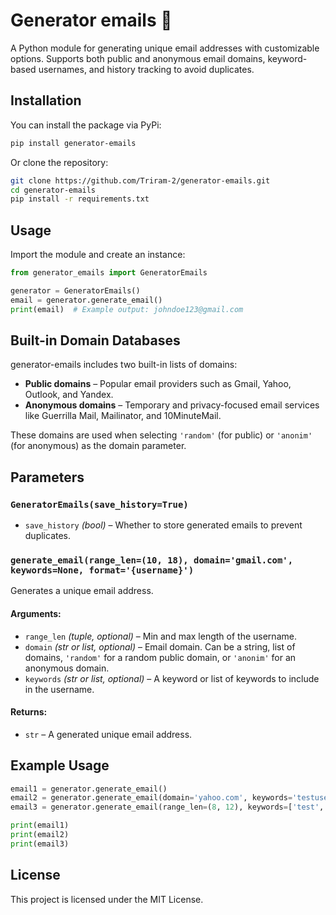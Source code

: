 # Generator emails 📧  

A Python module for generating unique email addresses with customizable options. Supports both public and anonymous email domains, keyword-based usernames, and history tracking to avoid duplicates.  

## Installation  
You can install the package via PyPi:  
```bash
pip install generator-emails
```

Or clone the repository:  
```bash
git clone https://github.com/Triram-2/generator-emails.git
cd generator-emails
pip install -r requirements.txt
```

## Usage  
Import the module and create an instance:  
```python
from generator_emails import GeneratorEmails

generator = GeneratorEmails()
email = generator.generate_email()
print(email)  # Example output: johndoe123@gmail.com
```

## Built-in Domain Databases

generator-emails includes two built-in lists of domains:

- **Public domains** – Popular email providers such as Gmail, Yahoo, Outlook, and Yandex.
- **Anonymous domains** – Temporary and privacy-focused email services like Guerrilla Mail, Mailinator, and 10MinuteMail.

These domains are used when selecting `'random'` (for public) or `'anonim'` (for anonymous) as the domain parameter.

## Parameters  

### `GeneratorEmails(save_history=True)`  
- `save_history` *(bool)* – Whether to store generated emails to prevent duplicates.  

### `generate_email(range_len=(10, 18), domain='gmail.com', keywords=None, format='{username}')`  
Generates a unique email address.  

#### **Arguments:**  
- `range_len` *(tuple, optional)* – Min and max length of the username.
- `domain` *(str or list, optional)* – Email domain. Can be a string, list of domains, `'random'` for a random public domain, or `'anonim'` for an anonymous domain.
- `keywords` *(str or list, optional)* – A keyword or list of keywords to include in the username.

#### **Returns:**  
- `str` – A generated unique email address.

## Example Usage
```python
email1 = generator.generate_email()
email2 = generator.generate_email(domain='yahoo.com', keywords='testuser')
email3 = generator.generate_email(range_len=(8, 12), keywords=['test', 'Mirukha'])

print(email1)
print(email2)
print(email3)
```

## License
This project is licensed under the MIT License.

